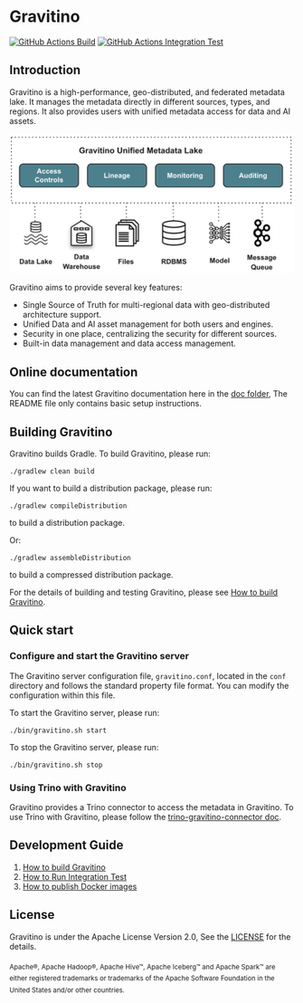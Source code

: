 <!--
  Copyright 2023 Datastrato.
  This software is licensed under the Apache License version 2.
-->

# Gravitino

[![GitHub Actions Build](https://github.com/datastrato/gravitino/actions/workflows/build.yml/badge.svg)](https://github.com/datastrato/gravitino/actions/workflows/build.yml)
[![GitHub Actions Integration Test](https://github.com/datastrato/gravitino/actions/workflows/integration-test.yml/badge.svg)](https://github.com/datastrato/gravitino/actions/workflows/integration-test.yml)

## Introduction

Gravitino is a high-performance, geo-distributed, and federated metadata lake. It manages the metadata directly in different sources, types, and regions. It also provides users with unified metadata access for data and AI assets.

![Gravitino Architecture](docs/assets/gravitino-architecture.png)

Gravitino aims to provide several key features:

* Single Source of Truth for multi-regional data with geo-distributed architecture support.
* Unified Data and AI asset management for both users and engines.
* Security in one place, centralizing the security for different sources.
* Built-in data management and data access management.

## Online documentation

You can find the latest Gravitino documentation here in the [doc folder](docs), The README file only contains basic setup instructions.

## Building Gravitino

Gravitino builds Gradle. To build Gravitino, please run:

```shell
./gradlew clean build
```

If you want to build a distribution package, please run:

```shell
./gradlew compileDistribution
```

to build a distribution package.

Or:

```shell
./gradlew assembleDistribution
```

to build a compressed distribution package.

For the details of building and testing Gravitino, please see [How to build Gravitino](docs/how-to-build.md).

## Quick start

### Configure and start the Gravitino server

The Gravitino server configuration file, `gravitino.conf`, located in the `conf` directory and follows the standard property file format. You can modify the configuration within this file.

To start the Gravitino server, please run:

```shell
./bin/gravitino.sh start
```

To stop the Gravitino server, please run:

```shell
./bin/gravitino.sh stop
```

### Using Trino with Gravitino

Gravitino provides a Trino connector to access the metadata in Gravitino. To use Trino with Gravitino, please follow the [trino-gravitino-connector doc](docs/trino-gravitino-connector.md).

## Development Guide

1. [How to build Gravitino](docs/how-to-build.md)
2. [How to Run Integration Test](docs/integration-test.md)
3. [How to publish Docker images](docs/publish-docker-images.md)

## License

Gravitino is under the Apache License Version 2.0, See the [LICENSE](LICENSE) for the details.

<sub>Apache®, Apache Hadoop&reg;, Apache Hive&trade;, Apache Iceberg&trade; and Apache Spark&trade; are either registered trademarks or trademarks of the Apache Software Foundation in the United States and/or other countries.</sub>
